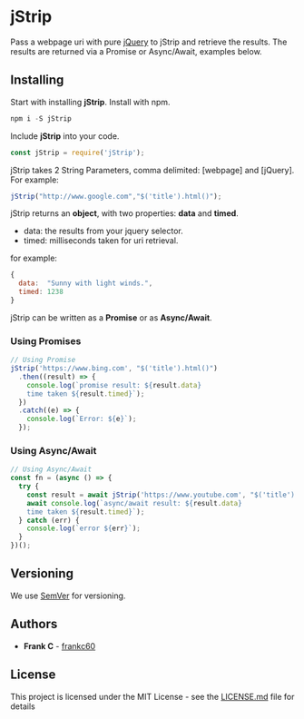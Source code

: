 # jStrip

Pass a webpage uri with pure [jQuery](http://api.jquery.com/) to jStrip and retrieve the results. The results are returned via a Promise or Async/Await, examples below.

## Installing

Start with installing **jStrip**.
Install with npm.

```js
npm i -S jStrip
```

Include **jStrip** into your code.

```js
const jStrip = require('jStrip');
```

jStrip takes 2 String Parameters, comma delimited: [webpage] and [jQuery].
For example:

```js
jStrip("http://www.google.com","$('title').html()");
```

jStrip returns an **object**, with two properties: __data__ and __timed__.
* data: the results from your jquery selector.
* timed: milliseconds taken for uri retrieval.

for example:

```js
{
  data:  "Sunny with light winds.",
  timed: 1238 
}
```

jStrip can be written as a **Promise** or as **Async/Await**.

### Using Promises

```js
// Using Promise
jStrip('https://www.bing.com', "$('title').html()")
  .then((result) => {
    console.log(`promise result: ${result.data}
    time taken ${result.timed}`);
  })
  .catch((e) => {
    console.log(`Error: ${e}`);
  });
```

### Using Async/Await

```js
// Using Async/Await
const fn = (async () => {
  try {
    const result = await jStrip('https://www.youtube.com', "$('title').html()");
    await console.log(`async/await result: ${result.data}
    time taken ${result.timed}`);
  } catch (err) {
    console.log(`error ${err}`);
  }
})();
```

## Versioning

We use [SemVer](http://semver.org/) for versioning. 

## Authors

* **Frank C** - [frankc60](https://github.com/frankc60)

## License

This project is licensed under the MIT License - see the [LICENSE.md](LICENSE.md) file for details

